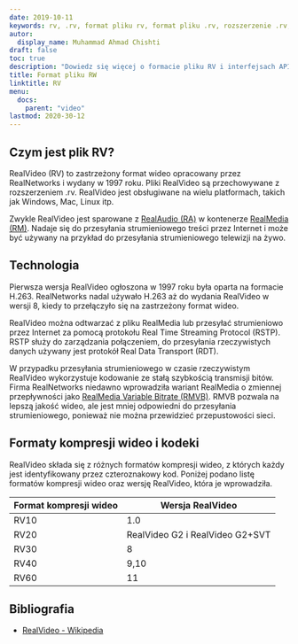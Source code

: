 ```yaml
---
date: 2019-10-11
keywords: rv, .rv, format pliku rv, format pliku .rv, rozszerzenie .rv, format wideo rv, format pliku RealVideo
autor:
  display_name: Muhammad Ahmad Chishti
draft: false
toc: true
description: "Dowiedz się więcej o formacie pliku RV i interfejsach API, które mogą tworzyć i otwierać pliki RV."
title: Format pliku RW
linktitle: RV
menu:
  docs:
    parent: "video"
lastmod: 2020-30-12
---
```


## Czym jest plik RV? ##

RealVideo (RV) to zastrzeżony format wideo opracowany przez RealNetworks i wydany w 1997 roku. Pliki RealVideo są przechowywane z rozszerzeniem .rv. RealVideo jest obsługiwane na wielu platformach, takich jak Windows, Mac, Linux itp.

Zwykle RealVideo jest sparowane z [RealAudio (RA)](/pl/audio/ra/) w kontenerze [RealMedia (RM)](/pl/video/rm/). Nadaje się do przesyłania strumieniowego treści przez Internet i może być używany na przykład do przesyłania strumieniowego telewizji na żywo.

## Technologia ##

Pierwsza wersja RealVideo ogłoszona w 1997 roku była oparta na formacie H.263. RealNetworks nadal używało H.263 aż do wydania RealVideo w wersji 8, kiedy to przełączyło się na zastrzeżony format wideo.

RealVideo można odtwarzać z pliku RealMedia lub przesyłać strumieniowo przez Internet za pomocą protokołu Real Time Streaming Protocol (RSTP). RSTP służy do zarządzania połączeniem, do przesyłania rzeczywistych danych używany jest protokół Real Data Transport (RDT).

W przypadku przesyłania strumieniowego w czasie rzeczywistym RealVideo wykorzystuje kodowanie ze stałą szybkością transmisji bitów. Firma RealNetworks niedawno wprowadziła wariant RealMedia o zmiennej przepływności jako [RealMedia Variable Bitrate (RMVB)](/pl/video/rmvb/). RMVB pozwala na lepszą jakość wideo, ale jest mniej odpowiedni do przesyłania strumieniowego, ponieważ nie można przewidzieć przepustowości sieci.

## Formaty kompresji wideo i kodeki ##

RealVideo składa się z różnych formatów kompresji wideo, z których każdy jest identyfikowany przez czteroznakowy kod. Poniżej podano listę formatów kompresji wideo oraz wersję RealVideo, która je wprowadziła.

|Format kompresji wideo|Wersja RealVideo|
|---|---|
|RV10|1.0|
|RV20|RealVideo G2 i RealVideo G2+SVT|
|RV30|8|
|RV40|9,10|
|RV60|11|

## Bibliografia ##

- [RealVideo - Wikipedia](https://en.wikipedia.org/wiki/RealVideo)

